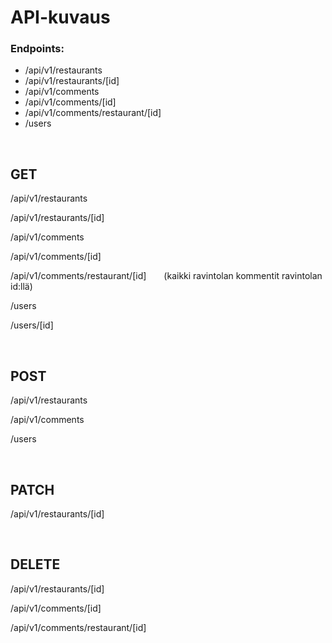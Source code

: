 # API-kuvaus

### Endpoints:

- /api/v1/restaurants
- /api/v1/restaurants/[id]
- /api/v1/comments
- /api/v1/comments/[id]
- /api/v1/comments/restaurant/[id]
- /users

<br />

## GET

/api/v1/restaurants

/api/v1/restaurants/[id]

/api/v1/comments

/api/v1/comments/[id]

/api/v1/comments/restaurant/[id]&emsp;&emsp;(kaikki ravintolan kommentit ravintolan id:llä)

/users&emsp;&emsp;&emsp;

/users/[id]&emsp;&emsp;&emsp;

<br />

## POST

/api/v1/restaurants

/api/v1/comments

/users

<br />

## PATCH

/api/v1/restaurants/[id]

<br />

## DELETE

/api/v1/restaurants/[id]

/api/v1/comments/[id]

/api/v1/comments/restaurant/[id]